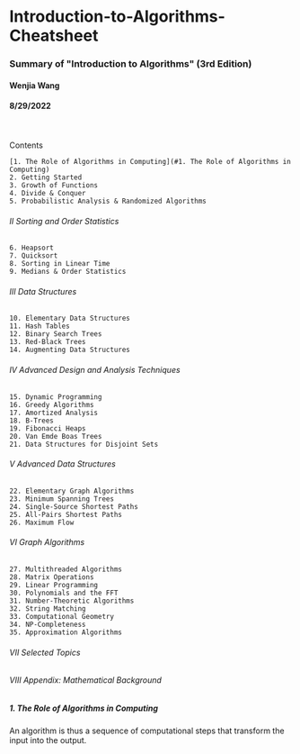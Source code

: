# Introduction-to-Algorithms-Cheatsheet
### Summary of "Introduction to Algorithms" (3rd Edition)
#### Wenjia Wang
#### 8/29/2022
<br/>
<br/>
Contents<br/>

<!-- # I Foundations -->
    [1. The Role of Algorithms in Computing](#1. The Role of Algorithms in Computing)
    2. Getting Started
    3. Growth of Functions
    4. Divide & Conquer
    5. Probabilistic Analysis & Randomized Algorithms
###### II Sorting and Order Statistics<br/>
    6. Heapsort
    7. Quicksort
    8. Sorting in Linear Time
    9. Medians & Order Statistics
###### III Data Structures
    10. Elementary Data Structures
    11. Hash Tables
    12. Binary Search Trees
    13. Red-Black Trees
    14. Augmenting Data Structures
###### IV Advanced Design and Analysis Techniques
    15. Dynamic Programming
    16. Greedy Algorithms
    17. Amortized Analysis
    18. B-Trees
    19. Fibonacci Heaps
    20. Van Emde Boas Trees
    21. Data Structures for Disjoint Sets
###### V Advanced Data Structures
    22. Elementary Graph Algorithms
    23. Minimum Spanning Trees
    24. Single-Source Shortest Paths
    25. All-Pairs Shortest Paths
    26. Maximum Flow
###### VI Graph Algorithms
    27. Multithreaded Algorithms
    28. Matrix Operations
    29. Linear Programming
    30. Polynomials and the FFT
    31. Number-Theoretic Algorithms
    32. String Matching
    33. Computational Geometry
    34. NP-Completeness
    35. Approximation Algorithms
###### VII Selected Topics
###### VIII Appendix: Mathematical Background


##### 1. The Role of Algorithms in Computing
An algorithm is thus a sequence of computational steps that transform the
input into the output.
